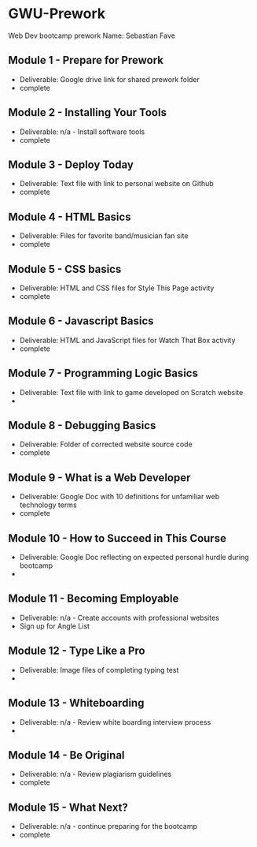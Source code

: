 # GWU-Prework

Web Dev bootcamp prework
Name: Sebastian Fave

## Module 1 - Prepare for Prework

- Deliverable: Google drive link for shared prework folder
- complete

## Module 2 - Installing Your Tools

- Deliverable: n/a - Install software tools
- complete

## Module 3 - Deploy Today

- Deliverable: Text file with link to personal website on Github
- complete

## Module 4 - HTML Basics

- Deliverable: Files for favorite band/musician fan site
- complete

## Module 5 - CSS basics

- Deliverable: HTML and CSS files for Style This Page activity
- complete

## Module 6 - Javascript Basics

- Deliverable: HTML and JavaScript files for Watch That Box activity
- complete

## Module 7 - Programming Logic Basics

- Deliverable: Text file with link to game developed on Scratch website
-

## Module 8 - Debugging Basics

- Deliverable: Folder of corrected website source code
- complete

## Module 9 - What is a Web Developer

- Deliverable: Google Doc with 10 definitions for unfamiliar web technology terms
- complete

## Module 10 - How to Succeed in This Course

- Deliverable: Google Doc reflecting on expected personal hurdle during bootcamp
-

## Module 11 - Becoming Employable

- Deliverable: n/a - Create accounts with professional websites
- Sign up for Angle List

## Module 12 - Type Like a Pro

- Deliverable: Image files of completing typing test
-

## Module 13 - Whiteboarding

- Deliverable: n/a - Review white boarding interview process
-

## Module 14 - Be Original

- Deliverable: n/a - Review plagiarism guidelines
- complete

## Module 15 - What Next?

- Deliverable: n/a - continue preparing for the bootcamp
- complete
